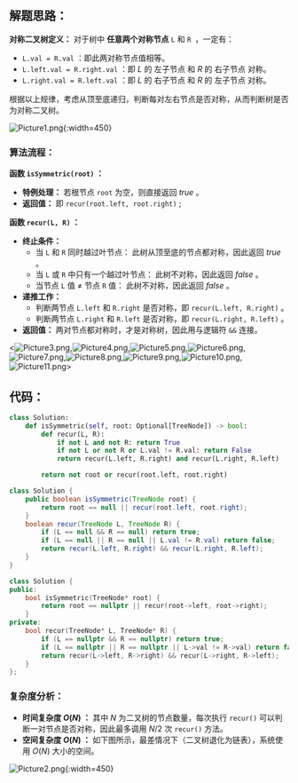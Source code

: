 ## 解题思路：

**对称二叉树定义：** 对于树中 **任意两个对称节点** `L` 和 `R `，一定有：

- `L.val = R.val` ：即此两对称节点值相等。
- `L.left.val = R.right.val` ：即 $L$ 的 左子节点 和 $R$ 的 右子节点 对称。
- `L.right.val = R.left.val` ：即 $L$ 的 右子节点 和 $R$ 的 左子节点 对称。

根据以上规律，考虑从顶至底递归，判断每对左右节点是否对称，从而判断树是否为对称二叉树。

![Picture1.png](https://pic.leetcode-cn.com/1599398062-PbkpuX-Picture1.png){:width=450}

### 算法流程：

**函数 `isSymmetric(root)` ：**

- **特例处理：** 若根节点 `root` 为空，则直接返回 $true$ 。
- **返回值：** 即 `recur(root.left, root.right)` ;

**函数 `recur(L, R)` ：**

- **终止条件：**
  - 当 `L` 和 `R` 同时越过叶节点： 此树从顶至底的节点都对称，因此返回 $true$ 。
  - 当 `L` 或 `R` 中只有一个越过叶节点： 此树不对称，因此返回 $false$ 。
  - 当节点 `L` 值 $\ne$ 节点 `R` 值： 此树不对称，因此返回 $false$ 。
- **递推工作：**
  - 判断两节点 `L.left` 和 `R.right` 是否对称，即 `recur(L.left, R.right)` 。
  - 判断两节点 `L.right` 和 `R.left` 是否对称，即 `recur(L.right, R.left)` 。
- **返回值：** 两对节点都对称时，才是对称树，因此用与逻辑符 `&&` 连接。

<![Picture3.png](https://pic.leetcode-cn.com/1599398062-NdosHq-Picture3.png),![Picture4.png](https://pic.leetcode-cn.com/1599398062-AQIJat-Picture4.png),![Picture5.png](https://pic.leetcode-cn.com/1599398062-VpQoLn-Picture5.png),![Picture6.png](https://pic.leetcode-cn.com/1599398062-LdDcFl-Picture6.png),![Picture7.png](https://pic.leetcode-cn.com/1599398062-fkGmWS-Picture7.png),![Picture8.png](https://pic.leetcode-cn.com/1599398062-NxoTTP-Picture8.png),![Picture9.png](https://pic.leetcode-cn.com/1599398062-hqfyyY-Picture9.png),![Picture10.png](https://pic.leetcode-cn.com/1599400509-JkxjsM-Picture10.png),![Picture11.png](https://pic.leetcode-cn.com/1599398062-DIXRnB-Picture11.png)>

## 代码：

```Python []
class Solution:
    def isSymmetric(self, root: Optional[TreeNode]) -> bool:
        def recur(L, R):
            if not L and not R: return True
            if not L or not R or L.val != R.val: return False
            return recur(L.left, R.right) and recur(L.right, R.left)

        return not root or recur(root.left, root.right)
```

```Java []
class Solution {
    public boolean isSymmetric(TreeNode root) {
        return root == null || recur(root.left, root.right);
    }
    boolean recur(TreeNode L, TreeNode R) {
        if (L == null && R == null) return true;
        if (L == null || R == null || L.val != R.val) return false;
        return recur(L.left, R.right) && recur(L.right, R.left);
    }
}
```

```C++ []
class Solution {
public:
    bool isSymmetric(TreeNode* root) {
        return root == nullptr || recur(root->left, root->right);
    }
private:
    bool recur(TreeNode* L, TreeNode* R) {
        if (L == nullptr && R == nullptr) return true;
        if (L == nullptr || R == nullptr || L->val != R->val) return false;
        return recur(L->left, R->right) && recur(L->right, R->left);
    }
};
```

### 复杂度分析：

- **时间复杂度 $O(N)$ ：** 其中 $N$ 为二叉树的节点数量，每次执行 `recur()` 可以判断一对节点是否对称，因此最多调用 $N/2$  次 `recur()` 方法。
- **空间复杂度 $O(N)$ ：** 如下图所示，最差情况下（二叉树退化为链表），系统使用 $O(N)$ 大小的空间。

![Picture2.png](https://pic.leetcode-cn.com/1599398062-LmPbix-Picture2.png){:width=450}
